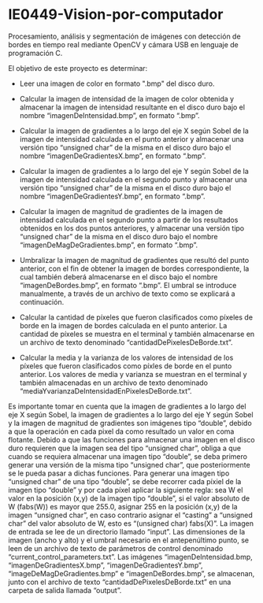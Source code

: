 # IE0449-Vision-por-computador
Procesamiento, análisis y segmentación de imágenes con detección de bordes en tiempo real mediante OpenCV y cámara USB en lenguaje de programación C. 

El objetivo de este proyecto es determinar:
- Leer una imagen de color en formato ".bmp" del disco duro.

- Calcular la imagen de intensidad de la imagen de color obtenida y almacenar la imagen de intensidad resultante en el disco duro bajo el nombre “imagenDeIntensidad.bmp”, en formato “.bmp”.

- Calcular la imagen de gradientes a lo largo del eje X según Sobel de la imagen de intensidad calculada en el punto anterior y almacenar una versión tipo “unsigned char” de la misma en el disco duro bajo el nombre “imagenDeGradientesX.bmp”, en formato “.bmp”.

- Calcular la imagen de gradientes a lo largo del eje Y según Sobel de la imagen de intensidad calculada en el segundo punto y almacenar una versión tipo “unsigned char” de la misma en el disco duro bajo el nombre “imagenDeGradientesY.bmp”, en formato “.bmp”.

- Calcular la imagen de magnitud de gradientes de la imagen de intensidad calculada en el segundo punto a partir de los resultados obtenidos en los dos puntos anteriores, y almacenar una versión tipo “unsigned char” de la misma en el disco duro bajo el nombre “imagenDeMagDeGradientes.bmp”, en formato “.bmp”.

- Umbralizar la imagen de magnitud de gradientes que resultó del punto anterior, con el fin de obtener la imagen de bordes correspondiente, la cual también deberá almacenarse en el disco bajo el nombre “imagenDeBordes.bmp”, en formato “.bmp”. El umbral se introduce manualmente, a través de un archivo de texto como se explicará a continuación.

- Calcular la cantidad de píxeles que fueron clasificados como píxeles de borde en la imagen de bordes calculada en el punto anterior. La cantidad de píxeles se muestra en el terminal y también almacenarse en un archivo de texto denominado “cantidadDePixelesDeBorde.txt”.

- Calcular la media y la varianza de los valores de intensidad de los píxeles que fueron clasificados como píxles de borde en el punto anterior. Los valores de media y varianza se muestran en el terminal y también almacenadas en un archivo de texto denominado “mediaYvarianzaDeIntensidadEnPixelesDeBorde.txt”.

Es importante tomar en cuenta que la imagen de gradientes a lo largo del eje X según Sobel, la imagen de gradientes a lo largo del eje Y según Sobel y la imagen de magnitud de gradientes son imágenes tipo “double”, debido a que la operación en cada pixel da como resultado un valor en coma flotante. Debido a que las funciones para almacenar una imagen en el disco duro requieren que la imagen sea del tipo “unsigned char”, obliga a que cuando se requiera almacenar una imagen tipo “double”, se deba primero generar una versión de la misma tipo “unsigned char”, que posteriormente se le pueda pasar a dichas funciones. Para generar una imagen tipo “unsigned char” de una tipo “double”, se debe recorrer cada píxiel de la imagen tipo “double” y por cada píxel aplicar la siguiente regla: sea W el valor en la posición (x,y) de la imagen tipo “double”, si el valor absoluto de W (fabs(W)) es mayor que 255.0, asignar 255 en la posición (x,y) de la imagen “unsigned char”, en caso contrario asignar el “casting” a “unsigned char” del valor absoluto de W, esto es “(unsigned char) fabs(X)”.
La imagen de entrada se lee de un directorio llamado “input”. Las dimensiones de la imagen (ancho y alto) y el umbral necesario en el antepenúltimo punto, se leen de un archivo de texto de parámetros de control denominado “current_control_parameters.txt”. Las imágenes “imagenDeIntensidad.bmp, “imagenDeGradientesX.bmp”, “imagenDeGradientesY.bmp”, “imageDeMagDeGradientes.bmp” e “imagenDeBordes.bmp”, se almacenan, junto con el archivo de texto “cantidadDePixelesDeBorde.txt” en una carpeta de salida llamada “output”.